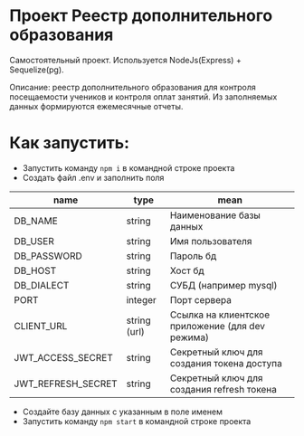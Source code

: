 # Проект Реестр дополнительного образования

Самостоятельный проект. Используется NodeJs(Express) + Sequelize(pg).

Описание: реестр дополнительного образования для контроля посещаемости учеников и контроля оплат занятий. 
Из заполняемых данных формируются ежемесячные отчеты.

# Как запустить:

- Запустить команду `npm i` в командной строке проекта
- Создать файл .env и заполнить поля

| name | type | mean |
|----|----|----|
| DB_NAME | string | Наименование базы данных |
| DB_USER | string | Имя пользователя |
| DB_PASSWORD | string | Пароль бд |
| DB_HOST | string | Хост бд |
| DB_DIALECT | string | СУБД (например mysql) |
| PORT | integer | Порт сервера |
| CLIENT_URL | string (url) | Ссылка на клиентское приложение (для dev режима) |
| JWT_ACCESS_SECRET | string | Секретный ключ для создания токена доступа |
| JWT_REFRESH_SECRET | string | Секретный ключ для создания refresh токена |
- Создайте базу данных с указанным в поле именем
- Запустить команду `npm start` в командной строке проекта
